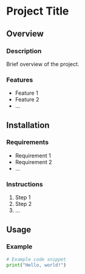 # Project Title

## Overview

### Description
Brief overview of the project.

### Features
- Feature 1
- Feature 2
- ...

## Installation

### Requirements
- Requirement 1
- Requirement 2
- ...

### Instructions
1. Step 1
2. Step 2
3. ...

## Usage

### Example
```python
# Example code snippet
print("Hello, world!")
